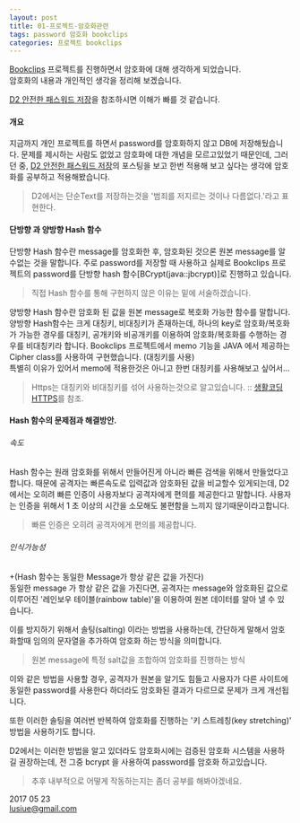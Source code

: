 ```yaml
---
layout: post
title: 01-프로젝트-암호화관련 
tags: password 암호화 bookclips
categories: 프로젝트 bookclips
---    
```



[Bookclips](http://www.bookclips.xyz) 프로젝트를 진행하면서 암호화에 대해 생각하게 되었습니다.      
암호화의 내용과 개인적인 생각을 정리해 보겠습니다. 

[D2 안전한 패스워드 저장](http://d2.naver.com/helloworld/318732)을 참조하시면 이해가 빠를 것 같습니다.     

#### 개요      

지금까지 개인 프로젝트를 하면서 password를 암호화하지 않고 DB에 저장해뒀습니다. 
 문제를 제시하는 사람도 없었고 암호화에 대한 개념을 모르고있었기 때문인데, 그러던 중, [D2 안전한 패스워드 저장](http://d2.naver.com/helloworld/318732)의 포스팅을 보고 한번 적용해 보고 싶다는 생각에 암호화를 공부하고 적용해봤습니다.  

> D2에서는 단순Text를 저장하는것을 '범죄를 저지르는 것이나 다름없다.'라고 표현한다.     

#### 단방향 과 양방향 Hash 함수     

단방향 Hash 함수란 message를 암호화한 후, 암호화된 것으론 원본 message를 알 수없는 것을 말합니다.  주로 password를 저장할 때 사용하고 실제로 Bookclips 프로젝트의 password를 단방향 hash 함수[BCrypt(java::jbcrypt)]로 진행하고 있습니다.    

> 직접 Hash 함수를 통해 구현하지 않은 이유는 밑에 서술하겠습니다.     


양방향 Hash 함수란 암호화 된 값을 원본 message로 복호화 가능한 함수를 말합니다. 양방향 Hash함수는 크게 대칭키, 비대칭키가 존재하는데, 하나의 key로 암호화/복호화가 가능한 경우를 대칭키, 공개키와 비공개키를 이용하여 암호화/복호화를 수행하는 경우를 비대칭키라 합니다. 
Bookclips 프로젝트에서 memo 기능을 JAVA 에서 제공하는 Cipher class를 사용하여 구현했습니다. (대칭키를 사용)    
특별히 이유가 있어서 memo에 적용한것은 아니고 한번 대칭키를 사용해보고 싶어서...     
     
> Https는  대칭키와 비대칭키를 섞어 사용하는것으로 알고있습니다.  ::  [생활코딩 HTTPS](https://opentutorials.org/course/228/4894)를 참조.    

#### Hash 함수의 문제점과 해결방안.   

###### 속도    
    
Hash 함수는 원래 암호화를 위해서 만들어진게 아니라 빠른 검색을 위해서 만들었다고합니다.
때문에 공격자는 빠른속도로 입력값과 암호화된 값을 비교할수 있게되는데,  D2에서는 오히려 빠른 인증이 사용자보다 공격자에게 편의를 제공한다고 말합니다.
사용자는 인증을 위해서 1 초 이상의 시간을 소모해도 불편함을 느끼지 않기때문이라고합니다.  

> 빠른 인증은 오히려 공격자에게 편의를 제공합니다.   

###### 인식가능성    

+(Hash 함수는 동일한 Message가 항상 같은 값을 가진다)       
동일한 message 가 항상 같은 값을 가진다면, 공격자는 message와 암호화된 값으로 이루어진 '레인보우 테이블(rainbow table)'을 이용하여 원본 데이터를 알아 낼 수 있습니다. 

이를 방지하기 위해서 솔팅(salting) 이라는 방법을 사용하는데, 간단하게 말해서 암호화할때 임의의 문자열을 추가하여 암호화 하는 방식을 의미합니다.   
> 원본 message에 특정 salt값을 조합하여 암호화를 진행하는 방식     

이와 같은 방법을 사용할 경우, 공격자가 원본을 알기도 힘들고 사용자가 다른 사이트에 동일한 password를 사용한다 하더라도 암호화된 결과가 다르므로 문제가 크게 개선됩니다.  

또한 이러한 솔팅을 여러번 반복하여 암호화를 진행하는 '키 스트레칭(key stretching)' 방법을 사용하기도 합니다.    


D2에서는 이러한 방법을 알고 있더라도 암호화시에는 검증된 암호화 시스템을 사용하길 권장하는데, 전 그중 bcrypt 을 사용하여 password를 암호화 하고있습니다.   

> 추후 내부적으로 어떻게 작동하는지는 좀더 공부를 해봐야겠네요.      


2017 05 23    
lusiue@gmail.com
